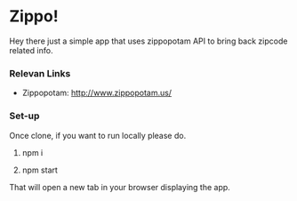# Zippo!

Hey there just a simple app that uses zippopotam API to bring back zipcode related info.

### Relevan Links

- Zippopotam: http://www.zippopotam.us/

### Set-up

Once clone, if you want to run locally please do.

1. npm i 

2. npm start

That will open a new tab in your browser displaying the app.